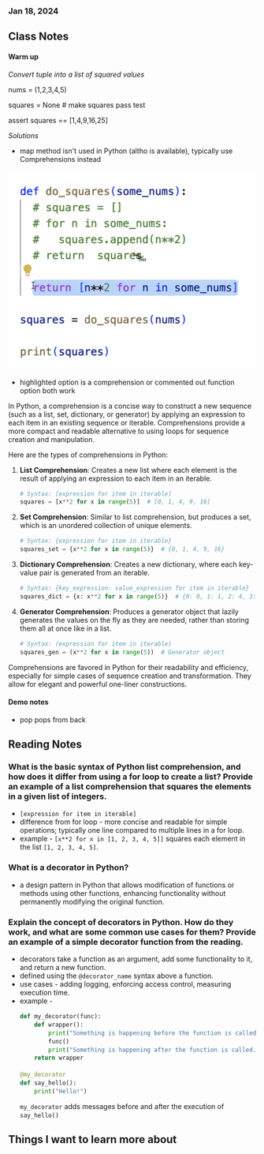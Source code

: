 ### Jan 18, 2024

## Class Notes

#### Warm up

*Convert tuple into a list of squared values*

nums = (1,2,3,4,5)

squares = None # make squares pass test

assert squares == [1,4,9,16,25]

*Solutions*

- map method isn't used in Python (altho is available), typically use Comprehensions instead

![solution options](/photos/comprehension-warmup.png)

- highlighted option is a comprehension or commented out function option both work

In Python, a comprehension is a concise way to construct a new sequence (such as a list, set, dictionary, or generator) by applying an expression to each item in an existing sequence or iterable. Comprehensions provide a more compact and readable alternative to using loops for sequence creation and manipulation.

Here are the types of comprehensions in Python:

1. **List Comprehension**: Creates a new list where each element is the result of applying an expression to each item in an iterable.

   ```python
   # Syntax: [expression for item in iterable]
   squares = [x**2 for x in range(5)]  # [0, 1, 4, 9, 16]
   ```

2. **Set Comprehension**: Similar to list comprehension, but produces a set, which is an unordered collection of unique elements.

   ```python
   # Syntax: {expression for item in iterable}
   squares_set = {x**2 for x in range(5)}  # {0, 1, 4, 9, 16}
   ```

3. **Dictionary Comprehension**: Creates a new dictionary, where each key-value pair is generated from an iterable.

   ```python
   # Syntax: {key_expression: value_expression for item in iterable}
   squares_dict = {x: x**2 for x in range(5)}  # {0: 0, 1: 1, 2: 4, 3: 9, 4: 16}
   ```

4. **Generator Comprehension**: Produces a generator object that lazily generates the values on the fly as they are needed, rather than storing them all at once like in a list.

   ```python
   # Syntax: (expression for item in iterable)
   squares_gen = (x**2 for x in range(5))  # Generator object
   ```

Comprehensions are favored in Python for their readability and efficiency, especially for simple cases of sequence creation and transformation. They allow for elegant and powerful one-liner constructions.

#### Demo notes

- pop pops from back

## Reading Notes

### What is the basic syntax of Python list comprehension, and how does it differ from using a for loop to create a list? Provide an example of a list comprehension that squares the elements in a given list of integers.
- `[expression for item in iterable]`
- difference from for loop - more concise and readable for simple operations; typically one line compared to multiple lines in a for loop.
- example - `[x**2 for x in [1, 2, 3, 4, 5]]` squares each element in the list `[1, 2, 3, 4, 5]`.

### What is a decorator in Python?
- a design pattern in Python that allows modification of functions or methods using other functions, enhancing functionality without permanently modifying the original function.

### Explain the concept of decorators in Python. How do they work, and what are some common use cases for them? Provide an example of a simple decorator function from the reading.
- decorators take a function as an argument, add some functionality to it, and return a new function.
- defined using the `@decorator_name` syntax above a function.
- use cases - adding logging, enforcing access control, measuring execution time.
- example -
  ```python
  def my_decorator(func):
      def wrapper():
          print("Something is happening before the function is called.")
          func()
          print("Something is happening after the function is called.")
      return wrapper

  @my_decorator
  def say_hello():
      print("Hello!")
  ```
  `my_decorator` adds messages before and after the execution of `say_hello()`



## Things I want to learn more about
